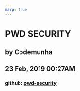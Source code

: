 ```yaml
---
marp: true
---
```


# <!--fit-->PWD SECURITY

## by Codemunha

## 23 Feb, 2019  00:27AM

### github: [pwd-security](https://github.com/go-codemunha/pwd-security)
